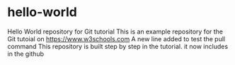 # hello-world
Hello World repository for Git tutorial
This is an example repository for the Git tutoial on https://www.w3schools.com
A new line added to test the pull command
This repository is built step by step in the tutorial.
it now includes in the github
